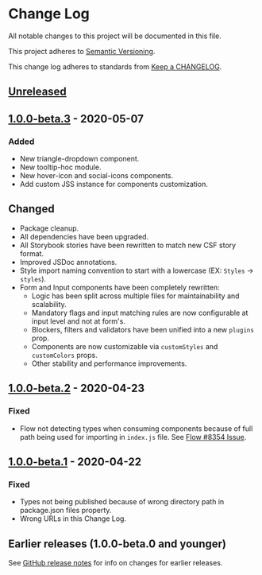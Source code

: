 # Change Log

All notable changes to this project will be documented in this file.

This project adheres to [Semantic Versioning](https://semver.org).

This change log adheres to standards from [Keep a CHANGELOG](https://keepachangelog.com).

## [Unreleased]

## [1.0.0-beta.3] - 2020-05-07

### Added
- New triangle-dropdown component.
- New tooltip-hoc module.
- New hover-icon and social-icons components.
- Add custom JSS instance for components customization.

## Changed
- Package cleanup.
- All dependencies have been upgraded.
- All Storybook stories have been rewritten to match new CSF story format.
- Improved JSDoc annotations.
- Style import naming convention to start with a lowercase (EX: `Styles` -> `styles`).
- Form and Input components have been completely rewritten:
    - Logic has been split across multiple files for maintainability and scalability.
    - Mandatory flags and input matching rules are now configurable at input level and not at form's.
    - Blockers, filters and validators have been unified into a new `plugins` prop.
    - Components are now customizable via `customStyles` and `customColors` props.
    - Other stability and performance improvements.

## [1.0.0-beta.2] - 2020-04-23

### Fixed
- Flow not detecting types when consuming components because 
of full path being used for importing in `index.js` file. See [Flow #8354 Issue](https://github.com/facebook/flow/issues/8354).

## [1.0.0-beta.1] - 2020-04-22

### Fixed
- Types not being published because of wrong directory path in package.json files property.
- Wrong URLs in this Change Log.

## Earlier releases (1.0.0-beta.0 and younger)
See [GitHub release notes](https://github.com/codistica/codistica-js/releases?after=@codistica/react@1.0.0-beta.1)
for info on changes for earlier releases.

[Unreleased]: https://github.com/codistica/codistica-js/compare/@codistica/react@1.0.0-beta.3...HEAD
[1.0.0-beta.3]: https://github.com/codistica/codistica-js/compare/@codistica/react@1.0.0-beta.2...@codistica/react@1.0.0-beta.3
[1.0.0-beta.2]: https://github.com/codistica/codistica-js/compare/@codistica/react@1.0.0-beta.1...@codistica/react@1.0.0-beta.2
[1.0.0-beta.1]: https://github.com/codistica/codistica-js/compare/@codistica/react@1.0.0-beta.0...@codistica/react@1.0.0-beta.1
